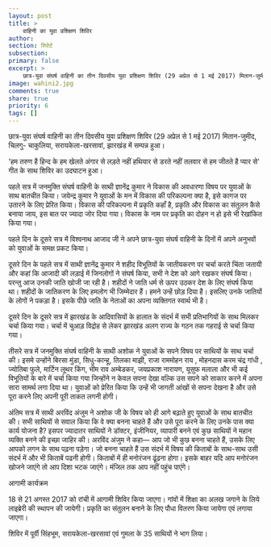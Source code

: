 ```yaml
---
layout: post
title: >
    वाहिनी का युवा प्रशिक्षण शिविर
author:
section: रिपोर्ट
subsection:
primary: false
excerpt: >
    छात्र-युवा संघर्ष वाहिनी का तीन दिवसीय युवा प्रशिक्षण शिविर (29 अप्रेल से 1 मई 2017) मितान-जुमीद, चिलगु- चाकुलिया, सरायकेला-खरसावां, झारखंड में सम्पन्न हुआ।
image: wahini2.jpg
comments: true
share: true
priority: 6
tags: []
---
```


छात्र-युवा संघर्ष वाहिनी का तीन दिवसीय युवा प्रशिक्षण शिविर (29 अप्रेल से 1 मई 2017) मितान-जुमीद, चिलगु- चाकुलिया, सरायकेला-खरसावां, झारखंड में सम्पन्न हुआ।

'हम तरुण है हिन्द के हम खेलते अंगार से लड़ते नहीं हथियार से डरते नहीं तलवार से हम जीतते है प्यार से' गीत के साथ शिविर का उदघाटन हुआ।

पहले सत्र में जनमुक्ति संघर्ष वाहिनी के साथी ज्ञानेंद्र कुमार ने विकास की अवधारणा विषय पर युवाओं के साथ बातचीत किया। जयेन्द्र कुमार नेे युवाओं के मन में विकास की परिकल्पना क्या है, इसे कागज पर उतारने के लिए प्रेरित किया।  विकास की परिकल्पना में प्रकृति कहाँ है, प्रकृति और विकास का संतुलन कैसे बनाया जाय, इस बात पर ज्यादा जोर दिया गया। विकास के नाम पर प्रकृति का दोहन न हो इसे भी रेखांकित किया गया।

पहले दिन के दूसरे सत्र में विश्वनाथ आजाद जी ने अपने छात्र-युवा संघर्ष वाहिनी के दिनों में अपने अनुभवों को युवाओं के समक्ष प्रकट किया।

दूसरे दिन के पहले सत्र में साथी ज्ञानेंद्र कुमार ने शहीद विभूतियों के जातीयकरण पर चर्चा करते चिंता जतायी और कहां कि आजादी की लड़ाई में जिनलोगों ने संघर्ष किया, सभी ने देश को आगे रखकर संघर्ष किया। परन्तु आज उनकी जाति खोजी जा रही है। शहीदों ने जाति धर्म से ऊपर उठकर देश के लिए संघर्ष किया था। शहीदों के जातिकरण के लिए हमलोग भी जिम्मेदार हैं। हमने उन्हें छोड़ दिया है।  इसलिए उनके जातियों के लोगों ने पकड़ा है। इसके पीछे जाति के नेताओं का अपना व्यक्तिगत स्वार्थ भी है।

दूसरे दिन के दूसरे सत्र में झारखंड के आदिवासियों के हालात के संदर्भ में सभी प्रतिभागियों के साथ मिलकर चर्चा किया गया। चर्चा में चुआड़ विद्रोह से लेकर झारखंड अलग राज्य के  गठन तक गहराई से चर्चा किया गया।

तीसरे सत्र में जनमुक्ति संघर्ष वाहिनी के साथी अशोक ने युवाओं के सपने विषय पर साथियों के साथ चर्चा की। इसमे उन्होंने बिरसा मुंडा, सिधु-कान्हू, तिलका माझी, राजा राममोहन राय , मोहनदास करम चंद्र गांधी , ज्योतिबा फुले, मार्टिन लूथर किंग, भीम राव अम्बेडकर, जयप्रकाश नारायण, यूसुफ मलाला और भी कई विभूतियों के बारे में चर्चा किया गया जिन्होंने न केवल सपना देखा वल्कि उस सपने को साकार करने में अपना सारा सामर्थ लगा दिया था। युवाओं को प्रेरित किया कि उन्हें भी जागती आंखों से सपना देखना है और उसे पूरा करने लिए अपनी पूरी ताकत लगनी होगी।

अंतिम सत्र में साथी अरविंद अंजुम ने अशोक जी के विषय को ही आगे बढ़ाते हुए युवाओं के साथ बातचीत की। सभी साथियों से सवाल किया कि वे क्या बनना चाहते हैं और उसे पूरा करने के लिए उनके पास क्या कार्य योजना है? इसपर ज्यादातर साथियों ने डॉक्टर, इंजीनियर, व्यापारी  बनने एवं कुछ साथियों ने महान व्यक्ति बनने की इच्छा जाहिर की। अरविंद अंजुम ने कहा— आप जो भी कुछ बनना चाहते हैं, उसके लिए आपको लगन के साथ पढ़ना पड़ेगा। जो बनना चाहते हैं उस संदर्भ में विषय की किताबों के साथ-साथ उसी संदर्भ में और भी किताबें पढनी होगी। किताबों में ही मनोरंजन ढूंढना होगा। इसके बाहर यदि आप मनोरंजन खोजने जाएंगे तो आप दिशा भटक जाएंगे। मंजिल तक आप नहीं पहुंच पाएंगे।


आगामी कार्यक्रम

18 से 21 अगस्त 2017 को रांची में आगामी शिविर किया जाएगा। गांवों में शिक्षा का अलख जगाने के लिये लाइब्रेरी की स्थापन की  जायेगी। प्रकृति का संतुलन बनाने के लिए पौधा वितरण किया जायेगा एवं लगाया जाएगा।

शिविर में पूर्वी सिंहभूम, सरायकेला-खरसावां एवं गुमला के 35 साथियों ने भाग लिया।